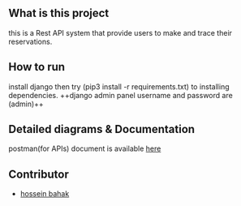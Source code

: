## What is this project
this is a Rest API system that provide users to make and trace their reservations.


## How to run
install django then try (pip3 install -r requirements.txt) to installing dependencies. 
++django admin panel username and password are (admin)++

## Detailed diagrams & Documentation
postman(for APIs) document is available [here](https://documenter.getpostman.com/view/6087244/U16gR87J) 


## Contributor
* [hossein bahak](https://github.com/hosseinbahak) 